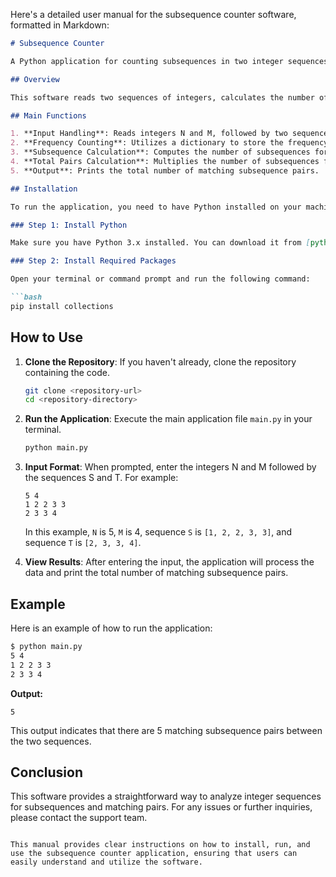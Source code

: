 Here's a detailed user manual for the subsequence counter software, formatted in Markdown:

```markdown
# Subsequence Counter

A Python application for counting subsequences in two integer sequences and calculating matching subsequence pairs.

## Overview

This software reads two sequences of integers, calculates the number of possible subsequences for each unique integer in both sequences, and determines the total number of matching subsequence pairs. The results are printed as a single integer value.

## Main Functions

1. **Input Handling**: Reads integers N and M, followed by two sequences S and T of lengths N and M, respectively.
2. **Frequency Counting**: Utilizes a dictionary to store the frequency of each integer in the sequences.
3. **Subsequence Calculation**: Computes the number of subsequences for each unique integer using the formula \(2^{\text{count}} - 1\).
4. **Total Pairs Calculation**: Multiplies the number of subsequences from both sequences for matching integers and sums them up, taking the result modulo \(10^9 + 7\).
5. **Output**: Prints the total number of matching subsequence pairs.

## Installation

To run the application, you need to have Python installed on your machine. You can install the required dependencies using pip.

### Step 1: Install Python

Make sure you have Python 3.x installed. You can download it from [python.org](https://www.python.org/downloads/).

### Step 2: Install Required Packages

Open your terminal or command prompt and run the following command:

```bash
pip install collections
```

## How to Use

1. **Clone the Repository**: If you haven't already, clone the repository containing the code.

   ```bash
   git clone <repository-url>
   cd <repository-directory>
   ```

2. **Run the Application**: Execute the main application file `main.py` in your terminal.

   ```bash
   python main.py
   ```

3. **Input Format**: When prompted, enter the integers N and M followed by the sequences S and T. For example:

   ```
   5 4
   1 2 2 3 3
   2 3 3 4
   ```

   In this example, `N` is 5, `M` is 4, sequence `S` is `[1, 2, 2, 3, 3]`, and sequence `T` is `[2, 3, 3, 4]`.

4. **View Results**: After entering the input, the application will process the data and print the total number of matching subsequence pairs.

## Example

Here is an example of how to run the application:

```bash
$ python main.py
5 4
1 2 2 3 3
2 3 3 4
```

**Output:**
```
5
```

This output indicates that there are 5 matching subsequence pairs between the two sequences.

## Conclusion

This software provides a straightforward way to analyze integer sequences for subsequences and matching pairs. For any issues or further inquiries, please contact the support team.

```

This manual provides clear instructions on how to install, run, and use the subsequence counter application, ensuring that users can easily understand and utilize the software.